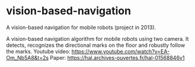 # vision-based-navigation
A vision-based navigation for mobile robots (project in 2013).

A vision-based navigation algorithm for mobile robots using two camera. It detects, recognizes the directional marks on the floor and robustly follow the marks.
Youtube video: https://www.youtube.com/watch?v=EA-Om_Nb5A8&t=2s
Paper: https://hal.archives-ouvertes.fr/hal-01568846v1
